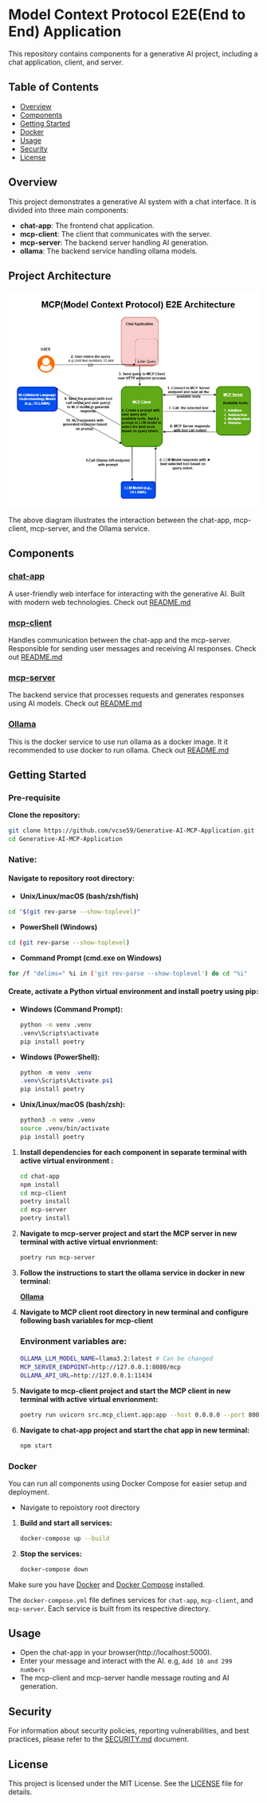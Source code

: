 # Model Context Protocol E2E(End to End) Application

This repository contains components for a generative AI project, including a chat application, client, and server.

## Table of Contents

- [Overview](#overview)
- [Components](#components)
- [Getting Started](#getting-started)
- [Docker](#docker)
- [Usage](#usage)
- [Security](#security)
- [License](#license)

## Overview

This project demonstrates a generative AI system with a chat interface. It is divided into three main components:

- **chat-app**: The frontend chat application.
- **mcp-client**: The client that communicates with the server.
- **mcp-server**: The backend server handling AI generation.
- **ollama**: The backend service handling ollama models.


## Project Architecture

![MCP (Model Context Protocol) Architecture](MCP_Architechture.png)

The above diagram illustrates the interaction between the chat-app, mcp-client, mcp-server, and the Ollama service.


## Components

### [chat-app](chat-app)

A user-friendly web interface for interacting with the generative AI. Built with modern web technologies. Check out [README.md](chat-app/README.md)

### [mcp-client](mcp-client)

Handles communication between the chat-app and the mcp-server. Responsible for sending user messages and receiving AI responses. Check out [README.md](mcp-client/README.md)

### [mcp-server](mcp-server)

The backend service that processes requests and generates responses using AI models. Check out [README.md](mcp-server/README.md)

### [Ollama](ollama)

This is the docker service to use run ollama as a docker image. 
It it recommended to use docker to run ollama. Check out [README.md](ollama/README.md)

## Getting Started

### Pre-requisite

**Clone the repository:**

```bash
git clone https://github.com/vcse59/Generative-AI-MCP-Application.git
cd Generative-AI-MCP-Application
```
### Native:

#### Navigate to repository root directory:

- **Unix/Linux/macOS (bash/zsh/fish)**

```bash
cd "$(git rev-parse --show-toplevel)"
```

- **PowerShell (Windows)**

```bash
cd (git rev-parse --show-toplevel)
```

- **Command Prompt (cmd.exe on Windows)**
 
```bash
for /f "delims=" %i in ('git rev-parse --show-toplevel') do cd "%i"
```

#### Create, activate a Python virtual environment and install poetry using pip:

- **Windows (Command Prompt):**
    ```bash
    python -m venv .venv
    .venv\Scripts\activate
    pip install poetry
    ```

- **Windows (PowerShell):**
    ```powershell
    python -m venv .venv
    .venv\Scripts\Activate.ps1
    pip install poetry
    ```

- **Unix/Linux/macOS (bash/zsh):**
    ```bash
    python3 -m venv .venv
    source .venv/bin/activate
    pip install poetry
    ```

1. **Install dependencies for each component in separate terminal with active virtual environment :**
    ```bash
    cd chat-app
    npm install
    cd mcp-client
    poetry install
    cd mcp-server
    poetry install

2. **Navigate to mcp-server project and start the MCP server in new terminal with active virtual envrionment:**
    ```bash
    poetry run mcp-server
    ```

3. **Follow the instructions to start the ollama service in docker in new terminal:**

    [**Ollama**](ollama/README.md)

4. **Navigate to MCP client root directory in new terminal and configure following bash variables for mcp-client**

    ### Environment variables are:

    ```bash
    OLLAMA_LLM_MODEL_NAME=llama3.2:latest # Can be changed
    MCP_SERVER_ENDPOINT=http://127.0.0.1:8080/mcp
    OLLAMA_API_URL=http://127.0.0.1:11434
    ```

5. **Navigate to mcp-client project and start the MCP client in new terminal with active virtual envrionment:**
    ```bash
    poetry run uvicorn src.mcp_client.app:app --host 0.0.0.0 --port 8000 --reload
    ```

6. **Navigate to chat-app project and start the chat app in new terminal:**
    ```bash
    npm start
    ```

### Docker

You can run all components using Docker Compose for easier setup and deployment.

- Navigate to repoistory root directory


1. **Build and start all services:**
    ```bash
    docker-compose up --build
    ```

2. **Stop the services:**
    ```bash
    docker-compose down
    ```

Make sure you have [Docker](https://docs.docker.com/get-docker/) and [Docker Compose](https://docs.docker.com/compose/install/) installed.

The `docker-compose.yml` file defines services for `chat-app`, `mcp-client`, and `mcp-server`. Each service is built from its respective directory.

## Usage

- Open the chat-app in your browser(http://localhost:5000).
- Enter your message and interact with the AI. e.g, `Add 10 and 299 numbers`
- The mcp-client and mcp-server handle message routing and AI generation.

## Security

For information about security policies, reporting vulnerabilities, and best practices, please refer to the [SECURITY.md](./SECURITY.md) document.

## License

This project is licensed under the MIT License. See the [LICENSE](./LICENSE) file for details.

